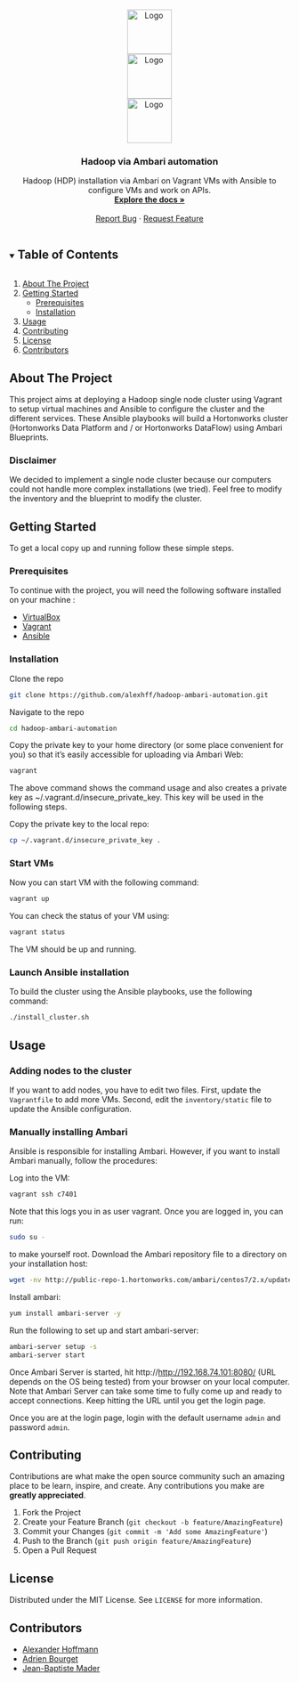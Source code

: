 <!-- PROJECT LOGO -->
<br />
<p align="center">
  <a href="https://github.com/alexhff/hadoop-ambari-automation">
    <img src="https://upload.wikimedia.org/wikipedia/commons/thumb/3/38/Hadoop_logo_new.svg/2500px-Hadoop_logo_new.svg.png" alt="Logo" width="auto" height="80">
    <br />
    <img src="https://upload.wikimedia.org/wikipedia/commons/thumb/7/7c/Apache_Ambari_Logo.svg/1280px-Apache_Ambari_Logo.svg.png" alt="Logo" width="auto" height="80">
    <br />
    <img src="https://upload.wikimedia.org/wikipedia/commons/thumb/2/24/Ansible_logo.svg/1200px-Ansible_logo.svg.png" alt="Logo" width="auto" height="80">
  </a>

  <h3 align="center">Hadoop via Ambari automation</h3>

  <p align="center">
    Hadoop (HDP) installation via Ambari on Vagrant VMs with Ansible to configure VMs and work on APIs.
    <br />
    <a href="https://github.com/alexhff/hadoop-ambari-automation"><strong>Explore the docs »</strong></a>
    <br />
    <br />
    <a href="https://github.com/alexhff/hadoop-ambari-automation/issues">Report Bug</a>
    ·
    <a href="https://github.com/alexhff/hadoop-ambari-automation/issues">Request Feature</a>
  </p>
</p>



<!-- TABLE OF CONTENTS -->
<details open="open">
  <summary><h2 style="display: inline-block">Table of Contents</h2></summary>
  <ol>
    <li>
      <a href="#about-the-project">About The Project</a>
    </li>
    <li>
      <a href="#getting-started">Getting Started</a>
      <ul>
        <li><a href="#prerequisites">Prerequisites</a></li>
        <li><a href="#installation">Installation</a></li>
      </ul>
    </li>
    <li><a href="#usage">Usage</a></li>
    <li><a href="#contributing">Contributing</a></li>
    <li><a href="#license">License</a></li>
    <li><a href="#contributors">Contributors</a></li>
  </ol>
</details>



<!-- ABOUT THE PROJECT -->
## About The Project

This project aims at deploying a Hadoop single node cluster using Vagrant to setup virtual machines and Ansible to configure the cluster and the different services. These Ansible playbooks will build a Hortonworks cluster (Hortonworks Data Platform and / or Hortonworks DataFlow) using Ambari Blueprints.

### Disclaimer

We decided to implement a single node cluster because our computers could not handle more complex installations (we tried). Feel free to modify the inventory and the blueprint to modify the cluster.



<!-- GETTING STARTED -->
## Getting Started

To get a local copy up and running follow these simple steps.

### Prerequisites

To continue with the project, you will need the following software installed on your machine :
* [VirtualBox](https://www.virtualbox.org/)
* [Vagrant](https://www.vagrantup.com/)
* [Ansible](https://www.ansible.com/)

### Installation

Clone the repo
```sh
git clone https://github.com/alexhff/hadoop-ambari-automation.git
```

Navigate to the repo
```sh
cd hadoop-ambari-automation
```

Copy the private key to your home directory (or some place convenient for you) so that it’s easily accessible for uploading via Ambari Web:
```sh
vagrant
```

The above command shows the command usage and also creates a private key as ~/.vagrant.d/insecure_private_key. This key will be used in the following steps.

Copy the private key to the local repo:
```sh
cp ~/.vagrant.d/insecure_private_key .
```

### Start VMs

Now you can start VM with the following command:
```sh
vagrant up
```

You can check the status of your VM using:
```sh
vagrant status
```
The VM should be up and running.

### Launch Ansible installation

To build the cluster using the Ansible playbooks, use the following command:
```sh
./install_cluster.sh
```



<!-- USAGE EXAMPLES -->
## Usage

### Adding nodes to the cluster

If you want to add nodes, you have to edit two files.
First, update the `Vagrantfile` to add more VMs.
Second, edit the `inventory/static` file to update the Ansible configuration.

### Manually installing Ambari

Ansible is responsible for installing Ambari. However, if you want to install Ambari manually, follow the procedures:

Log into the VM:
```sh
vagrant ssh c7401
```
Note that this logs you in as user vagrant. Once you are logged in, you can run:
```sh
sudo su -
```
to make yourself root.
Download the Ambari repository file to a directory on your installation host:
```sh
wget -nv http://public-repo-1.hortonworks.com/ambari/centos7/2.x/updates/2.7.4.0/ambari.repo -O /etc/yum.repos.d/ambari.repo
```
Install ambari:
```sh
yum install ambari-server -y
```
Run the following to set up and start ambari-server:
```sh
ambari-server setup -s
ambari-server start
```

Once Ambari Server is started, hit http://http://192.168.74.101:8080/ (URL depends on the OS being tested) from your browser on your local computer.
Note that Ambari Server can take some time to fully come up and ready to accept connections. Keep hitting the URL until you get the login page.

Once you are at the login page, login with the default username `admin` and password `admin`.



<!-- CONTRIBUTING -->
## Contributing

Contributions are what make the open source community such an amazing place to be learn, inspire, and create. Any contributions you make are **greatly appreciated**.

1. Fork the Project
2. Create your Feature Branch (`git checkout -b feature/AmazingFeature`)
3. Commit your Changes (`git commit -m 'Add some AmazingFeature'`)
4. Push to the Branch (`git push origin feature/AmazingFeature`)
5. Open a Pull Request



<!-- LICENSE -->
## License

Distributed under the MIT License. See `LICENSE` for more information.



<!-- CONTRIBUTORS -->
## Contributors

* [Alexander Hoffmann](https://github.com/alexhff)
* [Adrien Bourget](https://github.com/adritoo)
* [Jean-Baptiste Mader](https://github.com/jbmader)

<!-- MARKDOWN LINKS & IMAGES -->
<!-- https://www.markdownguide.org/basic-syntax/#reference-style-links -->
[contributors-shield]: https://img.shields.io/github/contributors/alexhff/repo.svg?style=for-the-badge
[contributors-url]: https://github.com/alexhff/repo/graphs/contributors
[forks-shield]: https://img.shields.io/github/forks/alexhff/repo.svg?style=for-the-badge
[forks-url]: https://github.com/alexhff/repo/network/members
[stars-shield]: https://img.shields.io/github/stars/alexhff/repo.svg?style=for-the-badge
[stars-url]: https://github.com/alexhff/repo/stargazers
[issues-shield]: https://img.shields.io/github/issues/alexhff/repo.svg?style=for-the-badge
[issues-url]: https://github.com/alexhff/repo/issues
[license-shield]: https://img.shields.io/github/license/alexhff/repo.svg?style=for-the-badge
[license-url]: https://github.com/alexhff/repo/blob/master/LICENSE.txt
[linkedin-shield]: https://img.shields.io/badge/-LinkedIn-black.svg?style=for-the-badge&logo=linkedin&colorB=555
[linkedin-url]: https://linkedin.com/in/alexhff
